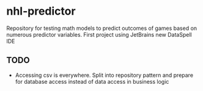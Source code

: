 # nhl-predictor
Repository for testing math models to predict outcomes of games based on numerous predictor variables. First project using JetBrains new DataSpell IDE

## TODO
+ Accessing csv is everywhere. Split into repository pattern and prepare for database access
instead of data access in business logic